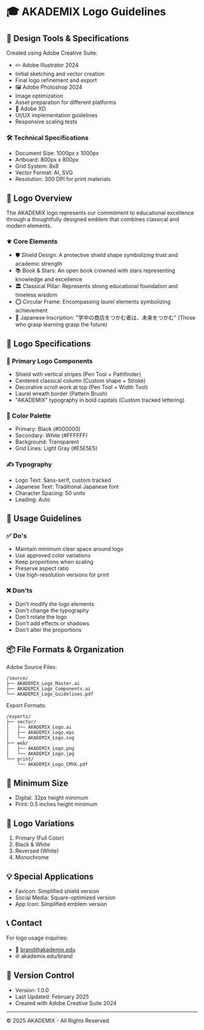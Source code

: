 # 🎓 AKADEMIX Logo Guidelines

## 🎨 Design Tools & Specifications
Created using Adobe Creative Suite:
- ✏️ Adobe Illustrator 2024
- Initial sketching and vector creation
- Final logo refinement and export
- 🖼️ Adobe Photoshop 2024
- Image optimization
- Asset preparation for different platforms
- 🎯 Adobe XD
- UI/UX implementation guidelines
- Responsive scaling tests

### 🛠️ Technical Specifications
- Document Size: 1000px x 1000px
- Artboard: 800px x 800px
- Grid System: 8x8
- Vector Format: AI, SVG
- Resolution: 300 DPI for print materials

## 🎨 Logo Overview
The AKADEMIX logo represents our commitment to educational excellence through a thoughtfully designed emblem that combines classical and modern elements.

### ⚜️ Core Elements
- 🛡️ Shield Design: A protective shield shape symbolizing trust and academic strength
- 📚 Book & Stars: An open book crowned with stars representing knowledge and excellence
- 🏛️ Classical Pillar: Represents strong educational foundation and timeless wisdom
- ⭕ Circular Frame: Encompassing laurel elements symbolizing achievement
- 🌟 Japanese Inscription: "学中の商店をつかむ者は、未来をつかむ" (Those who grasp learning grasp the future)

## 📏 Logo Specifications

### 🎯 Primary Logo Components
- Shield with vertical stripes (Pen Tool + Pathfinder)
- Centered classical column (Custom shape + Stroke)
- Decorative scroll work at top (Pen Tool + Width Tool)
- Laurel wreath border (Pattern Brush)
- "AKADEMIX" typography in bold capitals (Custom tracked lettering)

### 🎨 Color Palette
- Primary: Black (#000000)
- Secondary: White (#FFFFFF)
- Background: Transparent
- Grid Lines: Light Gray (#E5E5E5)

### ✍️ Typography
- Logo Text: Sans-serif, custom tracked
- Japanese Text: Traditional Japanese font
- Character Spacing: 50 units
- Leading: Auto

## 📐 Usage Guidelines

### ✅ Do's
- Maintain minimum clear space around logo
- Use approved color variations
- Keep proportions when scaling
- Preserve aspect ratio
- Use high-resolution versions for print

### ❌ Don'ts
- Don't modify the logo elements
- Don't change the typography
- Don't rotate the logo
- Don't add effects or shadows
- Don't alter the proportions

## 📦 File Formats & Organization
Adobe Source Files:
```
/source/
├── AKADEMIX_Logo_Master.ai
├── AKADEMIX_Logo_Components.ai
└── AKADEMIX_Logo_Guidelines.pdf
```

Export Formats:
```
/exports/
├── vector/
│   ├── AKADEMIX_Logo.ai
│   ├── AKADEMIX_Logo.eps
│   └── AKADEMIX_Logo.svg
├── web/
│   ├── AKADEMIX_Logo.png
│   └── AKADEMIX_Logo.jpg
└── print/
    └── AKADEMIX_Logo_CMYK.pdf
```

## 📏 Minimum Size
- Digital: 32px height minimum
- Print: 0.5 inches height minimum

## 🎨 Logo Variations
1. Primary (Full Color)
2. Black & White
3. Reversed (White)
4. Monochrome

## 💡 Special Applications
- Favicon: Simplified shield version
- Social Media: Square-optimized version
- App Icon: Simplified emblem version

## 📞 Contact
For logo usage inquiries:
- 📧 brand@akademix.edu
- 🌐 akademix.edu/brand

## 🔄 Version Control
- Version: 1.0.0
- Last Updated: February 2025
- Created with Adobe Creative Suite 2024

---
© 2025 AKADEMIX - All Rights Reserved
